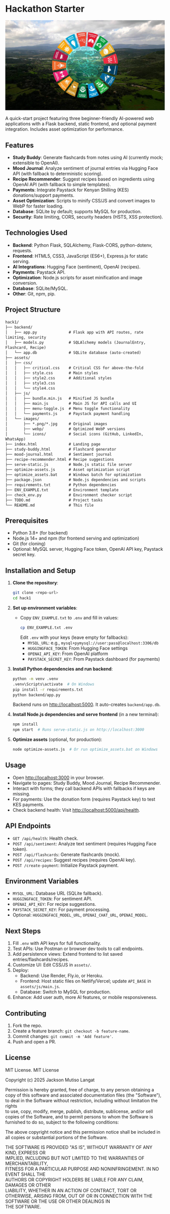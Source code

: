 # Hackathon Starter
![alt text](Image.jpg)

A quick-start project featuring three beginner-friendly AI-powered web applications with a Flask backend, static frontend, and optional payment integration. Includes asset optimization for performance.

## Features

- **Study Buddy**: Generate flashcards from notes using AI (currently mock; extensible to OpenAI).
- **Mood Journal**: Analyze sentiment of journal entries via Hugging Face API (with fallback to deterministic scoring).
- **Recipe Recommender**: Suggest recipes based on ingredients using OpenAI API (with fallback to simple templates).
- **Payments**: Integrate Paystack for Kenyan Shilling (KES) donations/support payments.
- **Asset Optimization**: Scripts to minify CSS/JS and convert images to WebP for faster loading.
- **Database**: SQLite by default; supports MySQL for production.
- **Security**: Rate limiting, CORS, security headers (HSTS, XSS protection).

## Technologies Used

- **Backend**: Python Flask, SQLAlchemy, Flask-CORS, python-dotenv, requests.
- **Frontend**: HTML5, CSS3, JavaScript (ES6+), Express.js for static serving.
- **AI Integrations**: Hugging Face (sentiment), OpenAI (recipes).
- **Payments**: Paystack API.
- **Optimization**: Node.js scripts for asset minification and image conversion.
- **Database**: SQLite/MySQL.
- **Other**: Git, npm, pip.

## Project Structure

```
hack1/
├── backend/
│   ├── app.py              # Flask app with API routes, rate limiting, security
│   ├── models.py           # SQLAlchemy models (JournalEntry, Flashcard, Recipe)
│   └── app.db              # SQLite database (auto-created)
├── assets/
│   ├── css/
│   │   ├── critical.css    # Critical CSS for above-the-fold
│   │   ├── style.css       # Main styles
│   │   ├── style2.css      # Additional styles
│   │   ├── style3.css
│   │   └── style4.css
│   ├── js/
│   │   ├── bundle.min.js   # Minified JS bundle
│   │   ├── main.js         # Main JS for API calls and UI
│   │   ├── menu-toggle.js  # Menu toggle functionality
│   │   └── payments.js     # Paystack payment handling
│   └── images/
│       ├── *.png/*.jpg     # Original images
│       ├── webp/           # Optimized WebP versions
│       └── icons/          # Social icons (GitHub, LinkedIn, WhatsApp)
├── index.html              # Landing page
├── study-buddy.html        # Flashcard generator
├── mood-journal.html       # Sentiment journal
├── recipe-recommender.html # Recipe suggestions
├── serve-static.js         # Node.js static file server
├── optimize-assets.js      # Asset optimization script
├── optimize_assets.bat     # Windows batch for optimization
├── package.json            # Node.js dependencies and scripts
├── requirements.txt        # Python dependencies
├── ENV_EXAMPLE.txt         # Environment template
├── check_env.py            # Environment checker script
├── TODO.md                 # Project tasks
└── README.md               # This file
```

## Prerequisites

- Python 3.8+ (for backend)
- Node.js 14+ and npm (for frontend serving and optimization)
- Git (for cloning)
- Optional: MySQL server, Hugging Face token, OpenAI API key, Paystack secret key.

## Installation and Setup

1. **Clone the repository**:
   ```bash
   git clone <repo-url>
   cd hack1
   ```

2. **Set up environment variables**:
   - Copy `ENV_EXAMPLE.txt` to `.env` and fill in values:
     ```bash
     cp ENV_EXAMPLE.txt .env
     ```
     Edit `.env` with your keys (leave empty for fallbacks):
     - `MYSQL_URL`: e.g., `mysql+pymysql://user:pass@localhost:3306/db`
     - `HUGGINGFACE_TOKEN`: From Hugging Face settings
     - `OPENAI_API_KEY`: From OpenAI platform
     - `PAYSTACK_SECRET_KEY`: From Paystack dashboard (for payments)

3. **Install Python dependencies and run backend**:
   ```bash
   python -m venv .venv
   .venv\Scripts\activate  # On Windows
   pip install -r requirements.txt
   python backend/app.py
   ```
   Backend runs on [http://localhost:5000](http://localhost:5000). It auto-creates `backend/app.db`.

4. **Install Node.js dependencies and serve frontend** (in a new terminal):
   ```bash
   npm install
   npm start  # Runs serve-static.js on http://localhost:3000
   ```

5. **Optimize assets** (optional, for production):
   ```bash
   node optimize-assets.js  # Or run optimize_assets.bat on Windows
   ```

## Usage

- Open [http://localhost:3000](http://localhost:3000) in your browser.
- Navigate to pages: Study Buddy, Mood Journal, Recipe Recommender.
- Interact with forms; they call backend APIs with fallbacks if keys are missing.
- For payments: Use the donation form (requires Paystack key) to test KES payments.
- Check backend health: Visit [http://localhost:5000/api/health](http://localhost:5000/api/health).

## API Endpoints

- `GET /api/health`: Health check.
- `POST /api/sentiment`: Analyze text sentiment (requires Hugging Face token).
- `POST /api/flashcards`: Generate flashcards (mock).
- `POST /api/recipes`: Suggest recipes (requires OpenAI key).
- `POST /create-payment`: Initialize Paystack payment.

## Environment Variables

- `MYSQL_URL`: Database URL (SQLite fallback).
- `HUGGINGFACE_TOKEN`: For sentiment API.
- `OPENAI_API_KEY`: For recipe suggestions.
- `PAYSTACK_SECRET_KEY`: For payment processing.
- Optional: `HUGGINGFACE_MODEL_URL`, `OPENAI_CHAT_URL`, `OPENAI_MODEL`.

## Next Steps

1. Fill `.env` with API keys for full functionality.
2. Test APIs: Use Postman or browser dev tools to call endpoints.
3. Add persistence views: Extend frontend to list saved entries/flashcards/recipes.
4. Customize UI: Edit CSS/JS in `assets/`.
5. Deploy:
   - Backend: Use Render, Fly.io, or Heroku.
   - Frontend: Host static files on Netlify/Vercel; update `API_BASE` in `assets/js/main.js`.
   - Database: Switch to MySQL for production.
6. Enhance: Add user auth, more AI features, or mobile responsiveness.

## Contributing

1. Fork the repo.
2. Create a feature branch: `git checkout -b feature-name`.
3. Commit changes: `git commit -m 'Add feature'`.
4. Push and open a PR.

## License

MIT License.
MIT License

Copyright (c) 2025 Jackson Mutiso Langat

Permission is hereby granted, free of charge, to any person obtaining a copy
of this software and associated documentation files (the "Software"), to deal
in the Software without restriction, including without limitation the rights  
to use, copy, modify, merge, publish, distribute, sublicense, and/or sell     
copies of the Software, and to permit persons to whom the Software is         
furnished to do so, subject to the following conditions:                       

The above copyright notice and this permission notice shall be included in    
all copies or substantial portions of the Software.                            

THE SOFTWARE IS PROVIDED "AS IS", WITHOUT WARRANTY OF ANY KIND, EXPRESS OR    
IMPLIED, INCLUDING BUT NOT LIMITED TO THE WARRANTIES OF MERCHANTABILITY,      
FITNESS FOR A PARTICULAR PURPOSE AND NONINFRINGEMENT. IN NO EVENT SHALL THE   
AUTHORS OR COPYRIGHT HOLDERS BE LIABLE FOR ANY CLAIM, DAMAGES OR OTHER        
LIABILITY, WHETHER IN AN ACTION OF CONTRACT, TORT OR OTHERWISE, ARISING FROM, 
OUT OF OR IN CONNECTION WITH THE SOFTWARE OR THE USE OR OTHER DEALINGS IN     
THE SOFTWARE.

